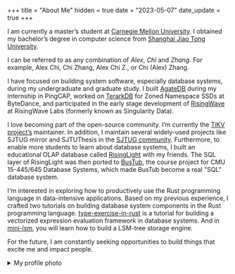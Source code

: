 +++
title = "About Me"
hidden = true
date = "2023-05-07"
date_update = true
+++

I am currently a master’s student at [Carnegie Mellon University][cmu]. I obtained my bachelor’s degree in computer science from [Shanghai Jiao Tong University][sjtu].

[sjtu]: http://en.sjtu.edu.cn/
[cmu]: https://www.cs.cmu.edu/

I can be referred to as any combination of *Alex*, *Chi* and *Zhang*. For example, Alex Chi, Chi Zhang, Alex Chi Z., or Chi (Alex) Zhang.

I have focused on building system software, especially database systems, during my undergraduate and graduate study. I built [AgateDB][agatedb] during my internship in PingCAP, worked on [TerarkDB][terarkdb] for Zoned Namespace SSDs at ByteDance, and participated in the early stage development of [RisingWave][risingwave] at RisingWave Labs (formerly known as Singularity Data).

[agatedb]: https://github.com/tikv/agatedb
[terarkdb]: https://github.com/bytedance/terarkdb

I love becoming part of the open-source community. I’m currently the [TiKV project’s][tikv] maintainer. In addition, I maintain several widely-used projects like SJTUG mirror and SJTUThesis in the [SJTUG community][sjtug]. Furthermore, to enable more students to learn about database systems, I built an educational OLAP database called [RisingLight][risinglight] with my friends. The SQL layer of RisingLight was then ported to [BusTub](https://github.com/cmu-db/bustub), the course project for CMU 15-445/645 Database Systems, which made BusTub become a real "SQL" database system.

[tikv]: https://tikv.org
[sjtug]: https://github.com/sjtug
[risinglight]: https://github.com/risinglightdb/risinglight
[risingwave]: https://github.com/singularity-data/risingwave

I'm interested in exploring how to productively use the Rust programming language in data-intensive applications. Based on my previous experience, I crafted two tutorials on building database system components in the Rust programming language. [type-exercise-in-rust](https://github.com/skyzh/type-exercise-in-rust) is a tutorial for building a vectorized expression evaluation framework in database systems. And in [mini-lsm](https://github.com/skyzh/mini-lsm), you will learn how to build a LSM-tree storage engine.

For the future, I am constantly seeking opportunities to build things that excite me and impact people.

<details>
<summary>My profile photo</summary>

![Profile Photo](./profile.jpg)

*Shot with iPhone 13 Pro (Front Camera) in Fujikawaguchiko, Yamanashi, Japan. Mt. Fuji in the background.*

</details>
